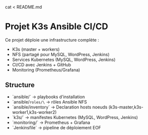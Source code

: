 cat <<EOF > README.md
# Projet K3s Ansible CI/CD

Ce projet déploie une infrastructure complète :
- K3s (master + workers)
- NFS (partagé pour MySQL, WordPress, Jenkins)
- Services Kubernetes (MySQL, WordPress, Jenkins)
- CI/CD avec Jenkins + GitHub
- Monitoring  (Prometheus/Grafana)

## Structure
- \`ansible/\` → playbooks d'installation
- \`ansible/`roles/\` → rôles Ansible NFS
- \`ansible/inventory\` → Declaration hosts noeuds (k3s-master,k3s-worker1,k3s-worker2)
- \`k3s/\` → manifestes Kubernetes (MySQL, WordPress, Jenkins)
- \`monitoring/\` → Prometheus + Grafana
-  \`Jenkinsfile\` → pipeline de déploiement
EOF
